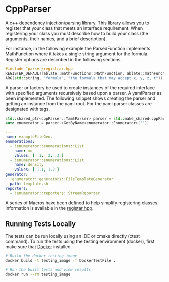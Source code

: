 # CppParser
A c++ dependency injection/parsing library.  This library allows you to register that your class that meets an interface requirement.  When registering your class you must describe how to build your class (the arguments, their names, and a brief description).  

For instance, in the following example the ParsedFunction implements MathFunction where it takes a single string argument for the formula. Register options are described in the following sections.

```c++
#include "parser/registrar.hpp
REGISTER_DEFAULT(ablate::mathFunctions::MathFunction, ablate::mathFunctions::ParsedFunction, "a string based function to be parsed with muparser",
ARG(std::string, "formula", "the formula that may accept x, y, z, t"));
```
A parser or factory be used to create instances of the required interface with specified arguments recursively based upon a parser.  A yamlParser as been implemented.  The following snippet shows creating the parser and getting an instance from the yaml root.  For the yaml parser classes are designated with tags.

```c++
std::shared_ptr<cppParser::YamlParser> parser = std::make_shared<cppParser::YamlParser>(inputFilePath);
auto enumerator = parser->GetByName<enumerator::Enumerator>("");
```

```yaml
---
name: exampleFileGen.
enumerations:
  - !enumerator::enumerations::List
    name: mu
    values: [ .1, .2, .3 ]
  - !enumerator::enumerations::List
    name: density
    values: [ 1.1, 1.2 ]
generator:
  !enumerator::generators::FileTemplateGenerator
  path: template.sh
reporters:
  - !enumerator::reporters::StreamReporter

```

A series of Macros have been defined to help simplify registering classes.  Information is available in the [registar.hpp](src/registrar.hpp).

## Running Tests Locally
The tests can be run locally using an IDE or cmake directly (ctest command).  To run the tests using the testing environment (docker), first make sure that [Docker](https://www.docker.com) installed.

```bash
# Build the docker testing image
docker build -t testing_image -f DockerTestFile .

# Run the built tests and view results
docker run --rm testing_image 

```